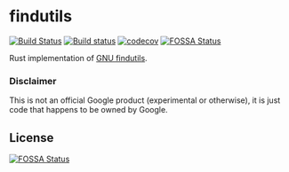# findutils

[![Build Status](https://travis-ci.org/uutils/findutils.svg?branch=master)](https://travis-ci.org/uutils/findutils)
[![Build status](https://ci.appveyor.com/api/projects/status/wrmbs03dn6sb721e/branch/master?svg=true)](https://ci.appveyor.com/project/Arcterus/findutils/branch/master)
[![codecov](https://codecov.io/gh/uutils/findutils/branch/master/graph/badge.svg)](https://codecov.io/gh/uutils/findutils)
[![FOSSA Status](https://app.fossa.io/api/projects/git%2Bgithub.com%2Fuutils%2Ffindutils.svg?type=shield)](https://app.fossa.io/projects/git%2Bgithub.com%2Fuutils%2Ffindutils?ref=badge_shield)

Rust implementation of [GNU findutils](https://www.gnu.org/software/findutils/).

### Disclaimer

This is not an official Google product (experimental or otherwise), it is just
code that happens to be owned by Google.


## License
[![FOSSA Status](https://app.fossa.io/api/projects/git%2Bgithub.com%2Fuutils%2Ffindutils.svg?type=large)](https://app.fossa.io/projects/git%2Bgithub.com%2Fuutils%2Ffindutils?ref=badge_large)